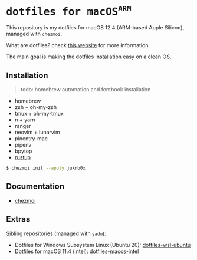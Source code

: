 <h1>
    <samp>
      dotfiles for macOS<sup><code>ARM</code></sup>
    </samp>
</h1>

This repository is my dotfiles for macOS 12.4 (ARM-based Apple Silicon), managed with `chezmoi`.

What are dotfiles? check [this website](https://dotfiles.github.io/) for more information.

The main goal is making the dotfiles installation easy on a clean OS.

## Installation

> todo: homebrew automation and fontbook installation

- homebrew
- zsh + oh-my-zsh
- tmux + oh-my-tmux
- n + yarn
- ranger
- neovim + lunarvim
- pinentry-mac
- pipenv
- bpytop
- [rustup](https://www.rust-lang.org/tools/install)


```sh
$ chezmoi init --apply jukrb0x
```

## Documentation

- [chezmoi](https://www.chezmoi.io/)

## Extras

Sibling repositories (managed with `yadm`):

- Dotfiles for Windows Subsystem Linux (Ubuntu 20): [dotfiles-wsl-ubuntu](https://github.com/jukrb0x/dotfiles-wsl-ubuntu)
- Dotfiles for macOS 11.4 (intel): [dotfiles-macos-intel](https://github.com/jukrb0x/dotfiles-macos-intel)

